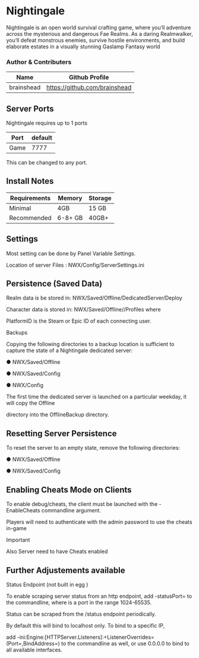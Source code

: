 # Nightingale

Nightingale is an open world survival crafting game, where you’ll adventure across the mysterious and dangerous Fae Realms. As a daring Realmwalker, you’ll defeat monstrous enemies, survive hostile environments, and build elaborate estates in a visually stunning Gaslamp Fantasy world

 ### Author & Contributers
| Name        | Github Profile  |
| ------------- |-------------|
|   brainshead   | https://github.com/brainshead |

## Server Ports

Nightingale requires up to 1 ports

| Port    | default       |
|---------|---------------|
| Game    | 7777          |

This can be changed to any port.

## Install Notes

| Requirements        | Memory| Storage | 
|---------------------|-------|---------|
| Minimal             | 4GB   | 15 GB   |
| Recommended         | 6-8+ GB| 40GB+  |


## Settings

Most setting can be done by Panel Variable Settings.

Location of server Files : NWX/Config/ServerSettings.ini

## Persistence (Saved Data)

Realm data is be stored in: NWX/Saved/Offline/DedicatedServer/Deploy

Character data is stored in: NWX/Saved/Offline/<PlatformID>/Profiles where

PlatformID is the Steam or Epic ID of each connecting user.

Backups

Copying the following directories to a backup location is sufficient to capture the state of a Nightingale dedicated server:

● NWX/Saved/Offline

● NWX/Saved/Config

● NWX/Config

The first time the dedicated server is launched on a particular weekday, it will copy the Offline

directory into the OfflineBackup directory.

## Resetting Server Persistence

To reset the server to an empty state, remove the following directories:

● NWX/Saved/Offline

● NWX/Saved/Config

## Enabling Cheats Mode on Clients
To enable debug/cheats, the client must be launched with the -EnableCheats commandline argument.

Players will need to authenticate with the admin password to use the cheats in-game
> [!IMPORTANT]
> Also Server need to have Cheats enabled

## Further Adjustements available

Status Endpoint (not built in egg )

To enable scraping server status from an http endpoint, add -statusPort=<port> to the commandline, where <port> is a port in the range 1024-65535.

Status can be scraped from  the /status endpoint periodically.

By default this will bind to localhost only. To bind to a specific IP, 

add -ini:Engine:[HTTPServer.Listeners]:+ListenerOverrides=(Port=<port>,BindAddress=<IP>) to the commandline as well, or use 0.0.0.0 to bind to all available interfaces.


